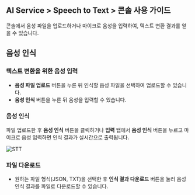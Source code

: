 ## AI Service > Speech to Text > 콘솔 사용 가이드

콘솔에서 음성 파일을 업로드하거나 마이크로 음성을 입력하여, 텍스트 변환 결과를 얻을 수 있습니다.

## 음성 인식

### 텍스트 변환을 위한 음성 입력

- **음성 파일 업로드** 버튼을 누른 뒤 인식할 음성 파일을 선택하여 업로드할 수 있습니다.
- **음성 인식** 버튼을 누른 뒤 음성을 입력할 수 있습니다.

### 음성 인식

파일 업로드한 후 **음성 인식** 버튼을 클릭하거나 **입력** 탭에서 **음성 인식** 버튼을 누르고 마이크로 음성 입력하면 인식 결과가 실시간으로 출력됩니다.

![STT](http://static.toastoven.net/prod_speech/stt_console_ko.png)

### 파일 다운로드

* 원하는 파일 형식(JSON, TXT)을 선택한 후 **인식 결과 다운로드** 버튼을 눌러 음성 인식 결과를 파일로 다운로드할 수 있습니다.

